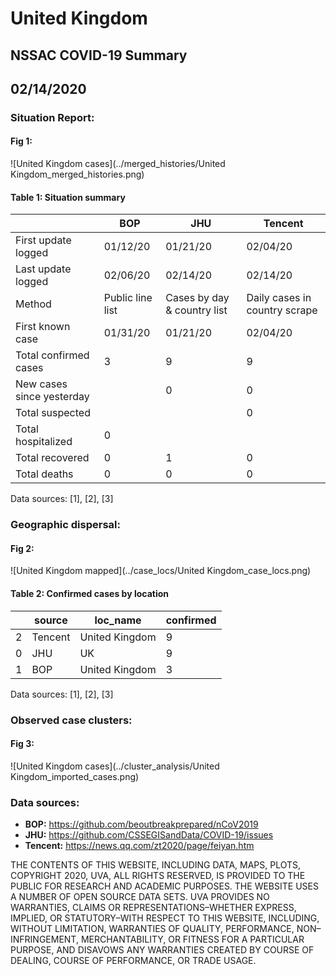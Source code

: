 # United Kingdom
## NSSAC COVID-19 Summary
## 02/14/2020



 ### Situation Report:
#### Fig 1:
![United Kingdom cases](../merged_histories/United Kingdom_merged_histories.png)

#### Table 1: Situation summary
|                           | BOP              | JHU                         | Tencent                       |
|---------------------------|------------------|-----------------------------|-------------------------------|
| First update logged       | 01/12/20         | 01/21/20                    | 02/04/20                      |
| Last update logged        | 02/06/20         | 02/14/20                    | 02/14/20                      |
| Method                    | Public line list | Cases by day & country list | Daily cases in country scrape |
| First known case          | 01/31/20         | 01/21/20                    | 02/04/20                      |
| Total confirmed cases     | 3                | 9                           | 9                             |
| New cases since yesterday |                  | 0                           | 0                             |
| Total suspected           |                  |                             | 0                             |
| Total hospitalized        | 0                |                             |                               |
| Total recovered           | 0                | 1                           | 0                             |
| Total deaths              | 0                | 0                           | 0                             |
Data sources: [1], [2], [3]


### Geographic dispersal:
#### Fig 2:
![United Kingdom mapped](../case_locs/United Kingdom_case_locs.png)

#### Table 2: Confirmed cases by location
|    | source   | loc_name       |   confirmed |
|----|----------|----------------|-------------|
|  2 | Tencent  | United Kingdom |           9 |
|  0 | JHU      | UK             |           9 |
|  1 | BOP      | United Kingdom |           3 |

Data sources: [1], [2], [3]


### Observed case clusters:
#### Fig 3:
![United Kingdom cases](../cluster_analysis/United Kingdom_imported_cases.png)


### Data sources:
* **BOP:** https://github.com/beoutbreakprepared/nCoV2019
* **JHU:** https://github.com/CSSEGISandData/COVID-19/issues
* **Tencent:** https://news.qq.com/zt2020/page/feiyan.htm
    
    
    
    
    
THE CONTENTS OF THIS WEBSITE, INCLUDING DATA, MAPS, PLOTS, COPYRIGHT 2020, UVA, ALL RIGHTS RESERVED, IS PROVIDED TO THE PUBLIC FOR RESEARCH AND ACADEMIC PURPOSES. THE WEBSITE USES A NUMBER OF OPEN SOURCE DATA SETS. UVA PROVIDES NO WARRANTIES, CLAIMS OR REPRESENTATIONS–WHETHER EXPRESS, IMPLIED, OR STATUTORY–WITH RESPECT TO THIS WEBSITE, INCLUDING, WITHOUT LIMITATION, WARRANTIES OF QUALITY, PERFORMANCE, NON–INFRINGEMENT, MERCHANTABILITY, OR FITNESS FOR A PARTICULAR PURPOSE, AND DISAVOWS ANY WARRANTIES CREATED BY COURSE OF DEALING, COURSE OF PERFORMANCE, OR TRADE USAGE.